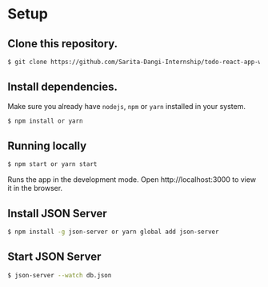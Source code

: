 # Setup

## Clone this repository.
```bash
$ git clone https://github.com/Sarita-Dangi-Internship/todo-react-app-with-json-server.git
```
## Install dependencies.
Make sure you already have `nodejs`, `npm` or `yarn` installed in your system.
```bash
$ npm install or yarn
```
<!-- Make a copy of `.env.example` as `.env` file for environment variables.
```bash
$ cp .env.example .env
```
## Configure your .env file with
```
REACT_APP_GOOGLE_CLIENT_ID = <CLIENTID> //Keep same client id in both backend and frontend. Backend constant in .env keep: GOOGLE_CLIENT_ID:<CLIENTID>
REACT_APP_API_BASE_URI =http://localhost:8000/api/
```
 -->
## Running locally
```bash
$ npm start or yarn start
```
Runs the app in the development mode.
Open http://localhost:3000 to view it in the browser.

## Install JSON Server
```bash
$ npm install -g json-server or yarn global add json-server
```
## Start JSON Server
```bash
$ json-server --watch db.json
```
